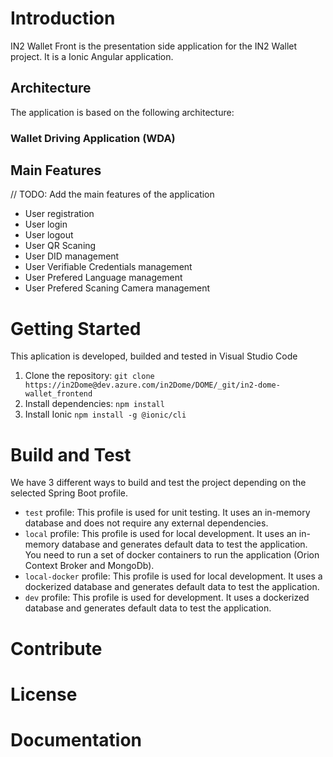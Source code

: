 # Introduction 
IN2 Wallet Front is the presentation side application for the IN2 Wallet project. It is a Ionic Angular application. 

## Architecture
The application is based on the following architecture:
### Wallet Driving Application (WDA)

## Main Features
// TODO: Add the main features of the application
- User registration
- User login
- User logout
- User QR Scaning
- User DID management
- User Verifiable Credentials management
- User Prefered Language management
- User Prefered Scaning Camera management

# Getting Started
This aplication is developed, builded and tested in Visual Studio Code 
1. Clone the repository:
```git clone https://in2Dome@dev.azure.com/in2Dome/DOME/_git/in2-dome-wallet_frontend```
2. Install dependencies:
```npm install```
3. Install Ionic
```npm install -g @ionic/cli```
# Build and Test
We have 3 different ways to build and test the project depending on the selected Spring Boot profile.
- `test` profile: This profile is used for unit testing. It uses an in-memory database and does not require any external dependencies.
- `local` profile: This profile is used for local development. It uses an in-memory database and generates default data to test the application. You need to run a set of docker containers to run the application (Orion Context Broker and MongoDb).
- `local-docker` profile: This profile is used for local development. It uses a dockerized database and generates default data to test the application.
- `dev` profile: This profile is used for development. It uses a dockerized database and generates default data to test the application.

# Contribute

# License

# Documentation